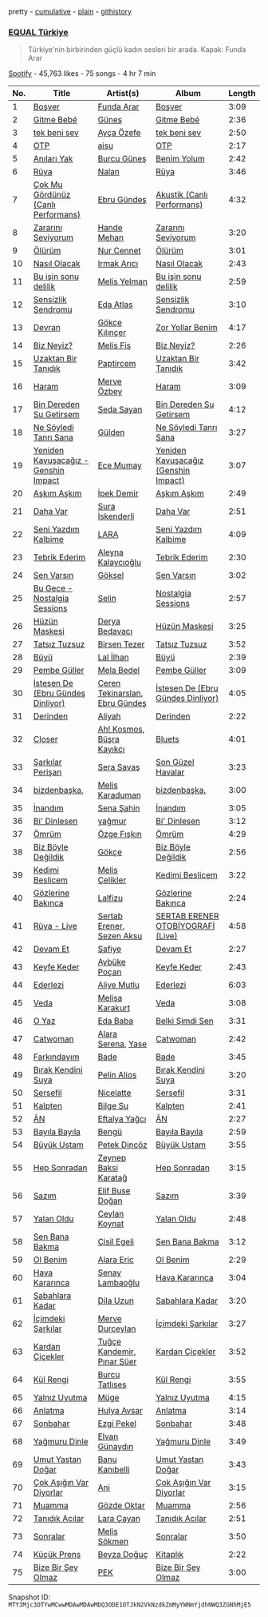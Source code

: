 pretty - [cumulative](/playlists/cumulative/37i9dQZF1DX3aD9A9aINSs.md) - [plain](/playlists/plain/37i9dQZF1DX3aD9A9aINSs) - [githistory](https://github.githistory.xyz/mackorone/spotify-playlist-archive/blob/main/playlists/plain/37i9dQZF1DX3aD9A9aINSs)

### [EQUAL Türkiye](https://open.spotify.com/playlist/37i9dQZF1DX3aD9A9aINSs)

> Türkiye'nin birbirinden güçlü kadın sesleri bir arada\. Kapak: Funda Arar

[Spotify](https://open.spotify.com/user/spotify) - 45,763 likes - 75 songs - 4 hr 7 min

| No. | Title | Artist(s) | Album | Length |
|---|---|---|---|---|
| 1 | [Boşver](https://open.spotify.com/track/3pVTfxAWPnDgLxh8qZC4BY) | [Funda Arar](https://open.spotify.com/artist/6g7GF7BLC41JTHJwgB4wQW) | [Boşver](https://open.spotify.com/album/72WdDqzLPjjutLwiQh74Jw) | 3:09 |
| 2 | [Gitme Bebé](https://open.spotify.com/track/6hCQeXoFDXvYZ0pu2MDM0h) | [Güneş](https://open.spotify.com/artist/0L3wrFI3QcbXAvFL7IaPQX) | [Gitme Bebé](https://open.spotify.com/album/7pqk9NL58kPzkX1tayqO4G) | 2:36 |
| 3 | [tek beni sev](https://open.spotify.com/track/5sC09V9MKN6SJ2hGDJlhTp) | [Ayça Özefe](https://open.spotify.com/artist/01GsQzZqKa4M0j3CJ9BF13) | [tek beni sev](https://open.spotify.com/album/0FNr9WTm2JCnivTEL71cUj) | 2:50 |
| 4 | [OTP](https://open.spotify.com/track/2gZjpC2hxO1kA7PLmvj75k) | [aisu](https://open.spotify.com/artist/6WCTGeTYQ71cApZr34u4er) | [OTP](https://open.spotify.com/album/2fPPX83Dj02yGaDEHjpyUY) | 2:17 |
| 5 | [Anıları Yak](https://open.spotify.com/track/46f5m73YzI227nseI9LquF) | [Burcu Güneş](https://open.spotify.com/artist/7EJB9F3fv0x2ezht730D7F) | [Benim Yolum](https://open.spotify.com/album/7cK0LbOV9n70yhNyrwDKFs) | 2:42 |
| 6 | [Rüya](https://open.spotify.com/track/3PwWcRVMtAeUrErniSk0ks) | [Nalan](https://open.spotify.com/artist/2ro4mTRj9qAtITiacU8bJg) | [Rüya](https://open.spotify.com/album/617bpKSP9ACm5346MUbxMR) | 3:46 |
| 7 | [Çok Mu Gördünüz \(Canlı Performans\)](https://open.spotify.com/track/3bmHwpimBYOhcOnLPQEKLh) | [Ebru Gündeş](https://open.spotify.com/artist/5AboYJAlMb9FGadTTDKRoN) | [Akustik \(Canlı Performans\)](https://open.spotify.com/album/026zNTyh9DPba7RUEmDCfW) | 4:32 |
| 8 | [Zararını Seviyorum](https://open.spotify.com/track/7AKP2XbBVaoARA9mMWQLNe) | [Hande Mehan](https://open.spotify.com/artist/1u3WUGLV2ZGPvwkfdvgZFl) | [Zararını Seviyorum](https://open.spotify.com/album/73zFjfK5YYhiw9YmqjXGBQ) | 3:20 |
| 9 | [Ölürüm](https://open.spotify.com/track/2B747yi6GngDVyEMGrhEtv) | [Nur Cennet](https://open.spotify.com/artist/3l2XZBROf6IhytyMQW2U1g) | [Ölürüm](https://open.spotify.com/album/3LzCSOv4eYpFjwd0ZZKuNz) | 3:01 |
| 10 | [Nasıl Olacak](https://open.spotify.com/track/27P28zIbXiJXfZgf6XOLuM) | [Irmak Arıcı](https://open.spotify.com/artist/3WKZeiNOV5dnANlQnjL95B) | [Nasıl Olacak](https://open.spotify.com/album/5MOe3Q9OufiXV5fDqC8Ctc) | 2:43 |
| 11 | [Bu işin sonu delilik](https://open.spotify.com/track/2xO8T82q5WKXNE0c9W0mDN) | [Melis Yelman](https://open.spotify.com/artist/5293MFbMbXTTvCZP8hezDv) | [Bu işin sonu delilik](https://open.spotify.com/album/4kB91yy50YM2GT7B3IALgI) | 2:59 |
| 12 | [Sensizlik Sendromu](https://open.spotify.com/track/7ufAeubn6sWJZ8x1lWi3Fo) | [Eda Atlas](https://open.spotify.com/artist/7evFI1HE86akQXdNhdWJVd) | [Sensizlik Sendromu](https://open.spotify.com/album/0W0QJHhfNWnVjxpnh1E1Bp) | 3:10 |
| 13 | [Devran](https://open.spotify.com/track/2T0bgXbLuXFr1Vdf0sXgi7) | [Gökçe Kılınçer](https://open.spotify.com/artist/1XDrTgMm3OOlIPOfyxm4xM) | [Zor Yollar Benim](https://open.spotify.com/album/6Q2EKOYpVMj9BHBlxEKJfk) | 4:17 |
| 14 | [Biz Neyiz?](https://open.spotify.com/track/1ZadKQCmPGagtNGOf3BxF9) | [Melis Fis](https://open.spotify.com/artist/59P035Jvn8eSY86obDOHZ8) | [Biz Neyiz?](https://open.spotify.com/album/5RsT7awNDBExFLkVFADFYM) | 2:26 |
| 15 | [Uzaktan Bir Tanıdık](https://open.spotify.com/track/5acEPsZJEQtO7YuMJ7zI4X) | [Paptircem](https://open.spotify.com/artist/6c5OFegHscPZXitA884R1b) | [Uzaktan Bir Tanıdık](https://open.spotify.com/album/36wZ2eCQEGaGkHmN1xukpM) | 3:42 |
| 16 | [Haram](https://open.spotify.com/track/1xcg02T3j6yPwESjdyJtZj) | [Merve Özbey](https://open.spotify.com/artist/74IYRdqa9EFKMMXUIjGyxM) | [Haram](https://open.spotify.com/album/76UBp3GEL6n6JEMN0U3y47) | 3:09 |
| 17 | [Bin Dereden Su Getirsem](https://open.spotify.com/track/0n3DmipII2PceKFbMx3IQN) | [Seda Sayan](https://open.spotify.com/artist/5hKNaXEXIxQ3dmZR7FoRr8) | [Bin Dereden Su Getirsem](https://open.spotify.com/album/3ywlbhRwDT6mQTYyqgXYeb) | 4:12 |
| 18 | [Ne Söyledi Tanrı Sana](https://open.spotify.com/track/65qmhywcv699mXlwJyNefa) | [Gülden](https://open.spotify.com/artist/1aQhhnH3sUteqgE1EbmPec) | [Ne Söyledi Tanrı Sana](https://open.spotify.com/album/6vq00jX5AjelUlymxdOC7Q) | 3:27 |
| 19 | [Yeniden Kavuşacağız \- Genshin Impact](https://open.spotify.com/track/6cIzmoMJpLsoIeDoBOIL0U) | [Ece Mumay](https://open.spotify.com/artist/5FK1YzcREfjBuxM8i7UtBe) | [Yeniden Kavuşacağız \(Genshin Impact\)](https://open.spotify.com/album/3bWarDBKBCqtg9AU5NOf0F) | 3:07 |
| 20 | [Aşkım Aşkım](https://open.spotify.com/track/0xkR6a4STSXh77uWSXNtI1) | [İpek Demir](https://open.spotify.com/artist/7CkESkuNbWFdbPCvyzLLLz) | [Aşkım Aşkım](https://open.spotify.com/album/7sT7PL5vXq1SbDuzJBrFO6) | 2:49 |
| 21 | [Daha Var](https://open.spotify.com/track/7uBs2GDoLBQOnMrNSiLPha) | [Sura İskenderli](https://open.spotify.com/artist/1B0fCkXH620aujSMm3wIKS) | [Daha Var](https://open.spotify.com/album/25vYnnuZytPubEk2Ar7bwP) | 2:51 |
| 22 | [Seni Yazdım Kalbime](https://open.spotify.com/track/0XxpVfM6xLbRLYymYB5Zjx) | [LARA](https://open.spotify.com/artist/29A0ZyAAZilbn5F6Vztd5i) | [Seni Yazdım Kalbime](https://open.spotify.com/album/32tZf4mp0GmYKX71W8v2aV) | 4:09 |
| 23 | [Tebrik Ederim](https://open.spotify.com/track/74dBEAJWrDmQX85i9HznbB) | [Aleyna Kalaycıoğlu](https://open.spotify.com/artist/3TKB1G75mSojFCZPks5KGJ) | [Tebrik Ederim](https://open.spotify.com/album/3twOh4OiA7SwXRXNi9OqtN) | 2:30 |
| 24 | [Sen Varsın](https://open.spotify.com/track/3fgfbLHUyzXluHU7SyuIhy) | [Göksel](https://open.spotify.com/artist/4i4ALRtQQmFxn3BCIB6iC0) | [Sen Varsın](https://open.spotify.com/album/1xFivajPWyCmd58BINtvK9) | 3:02 |
| 25 | [Bu Gece \- Nostalgia Sessions](https://open.spotify.com/track/20PIcBKn2rePvE0uIpgzze) | [Selin](https://open.spotify.com/artist/5xkqotsRPu6KQ4PiWjSGQf) | [Nostalgia Sessions](https://open.spotify.com/album/16ptjegy7JA3V07XiPNKmU) | 2:57 |
| 26 | [Hüzün Maskesi](https://open.spotify.com/track/6NHd7URnMOMcXwcNrTANBZ) | [Derya Bedavacı](https://open.spotify.com/artist/6eBKQVpzyvlMoQaR7buvX8) | [Hüzün Maskesi](https://open.spotify.com/album/3uCjbxSRL8KcJ3XT0bO8HN) | 3:25 |
| 27 | [Tatsız Tuzsuz](https://open.spotify.com/track/4RbCu2uZ2mxD32XUT9j3Sk) | [Birsen Tezer](https://open.spotify.com/artist/3i5LEBNq1A00tgvcmB97vV) | [Tatsız Tuzsuz](https://open.spotify.com/album/6GV2oVFAnIKHY6L4jYTitE) | 3:52 |
| 28 | [Büyü](https://open.spotify.com/track/3mzHwL4SnroznjZ1KQsDkE) | [Lal İlhan](https://open.spotify.com/artist/6myu7Qu2BGj8fFA6unKd4I) | [Büyü](https://open.spotify.com/album/7A5aZsvsgFVVCSizSxc7t2) | 2:39 |
| 29 | [Pembe Güller](https://open.spotify.com/track/1k1OMLazhS78aIJOeZze1t) | [Mela Bedel](https://open.spotify.com/artist/55WpZ8ig2SFNvQpDHPUrgY) | [Pembe Güller](https://open.spotify.com/album/2j8sN70RUMoePXp8YOe8FA) | 3:09 |
| 30 | [İstesen De \(Ebru Gündeş Dinliyor\)](https://open.spotify.com/track/67iFYGcgwKzfv3UVvvHW5y) | [Ceren Tekinarslan](https://open.spotify.com/artist/0DmcukmS3I7VhnBeyonSe0), [Ebru Gündeş](https://open.spotify.com/artist/5AboYJAlMb9FGadTTDKRoN) | [İstesen De \(Ebru Gündeş Dinliyor\)](https://open.spotify.com/album/4ahakdKmbsgQy2biMdwn4p) | 4:05 |
| 31 | [Derinden](https://open.spotify.com/track/2ykRForSbFhYE2hf5pHtR5) | [Aliyah](https://open.spotify.com/artist/2kkeivLGN3OVvEsbAwY6J0) | [Derinden](https://open.spotify.com/album/0W3blOHq1mPAZfyCmfyIEa) | 2:22 |
| 32 | [Closer](https://open.spotify.com/track/0Opyk97GLjNUlHyHtaPPVc) | [Ah! Kosmos](https://open.spotify.com/artist/1PtegeWYDiBNTVmbINxtgD), [Büşra Kayıkçı](https://open.spotify.com/artist/0iOvtl1pydfRgGpJWOOP8E) | [Bluets](https://open.spotify.com/album/4UbJLIs5ao4GRVrBEmZkqP) | 4:01 |
| 33 | [Şarkılar Perişan](https://open.spotify.com/track/7I7Vb58Ukdq840qZCJ968G) | [Sera Savaş](https://open.spotify.com/artist/0ZJEJs5ckjTCpL7BpyAHAF) | [Son Güzel Havalar](https://open.spotify.com/album/00xgKXjGWqYRAuNZlrp8Nb) | 3:23 |
| 34 | [bizdenbaşka.](https://open.spotify.com/track/17IjdDXjobLTdHZDjldsO9) | [Melis Karaduman](https://open.spotify.com/artist/0aM5REcXSL40rNGsyCSxNG) | [bizdenbaşka.](https://open.spotify.com/album/30XUUMWhEYXRuVZnvYo01R) | 3:00 |
| 35 | [İnandım](https://open.spotify.com/track/1rl7B6ZhoK1wA511ftVfzX) | [Sena Şahin](https://open.spotify.com/artist/40VwjQ6yxDV90bjbDU124W) | [İnandım](https://open.spotify.com/album/5YCaXCIVj1q3zlVDKeysJc) | 3:05 |
| 36 | [Bi' Dinlesen](https://open.spotify.com/track/58qQ0CcU9r4hXp8QHCT04i) | [yağmur](https://open.spotify.com/artist/2v9dJfcr4BCUzkgScNaTtR) | [Bi' Dinlesen](https://open.spotify.com/album/3pduep6fI3Scgmvwokq1cD) | 3:12 |
| 37 | [Ömrüm](https://open.spotify.com/track/6dgaqKHBfkdDNIvwSxvMX5) | [Özge Fışkın](https://open.spotify.com/artist/0acW6PhzqNwRvVcnRozzfB) | [Ömrüm](https://open.spotify.com/album/3ACsSi1DgZjFiwPtT9LM14) | 4:29 |
| 38 | [Biz Böyle Değildik](https://open.spotify.com/track/1GmrD3glYFakrLmwgUZMZG) | [Gökçe](https://open.spotify.com/artist/6EkoCL5oWSht8mekRNBWAn) | [Biz Böyle Değildik](https://open.spotify.com/album/5UN4EOl6m0oYAClogY2kiy) | 2:56 |
| 39 | [Kedimi Beslicem](https://open.spotify.com/track/4lMnxhUCEGW3lJNbiWgI9o) | [Melis Çelikler](https://open.spotify.com/artist/70m2oif03RZNydkSA2Tndm) | [Kedimi Beslicem](https://open.spotify.com/album/1p4hcK7FHW4Wzn65AsSXVL) | 3:22 |
| 40 | [Gözlerine Bakınca](https://open.spotify.com/track/4SX7QdGrW2G62LrAiMbpg0) | [Lalfizu](https://open.spotify.com/artist/30QNnzgsYkMMoS34AlWGxE) | [Gözlerine Bakınca](https://open.spotify.com/album/29m9KynjCh3BeI1UNrwLaG) | 2:24 |
| 41 | [Rüya \- Live](https://open.spotify.com/track/0glmZBtsWz2B83xRxsykNO) | [Sertab Erener](https://open.spotify.com/artist/4W31XN2JH8mC54NkHdh04s), [Sezen Aksu](https://open.spotify.com/artist/64d1rUxfizSAOE9UbMnUZd) | [SERTAB ERENER OTOBİYOGRAFİ \(Live\)](https://open.spotify.com/album/6YPt1spQ9lnvzc7kyMYB45) | 4:58 |
| 42 | [Devam Et](https://open.spotify.com/track/109NRRfjBHtszL7bJKYx2i) | [Safiye](https://open.spotify.com/artist/3J5L8phe7TP0vhoiXdJizP) | [Devam Et](https://open.spotify.com/album/7et8EOxVHS0x930iVUf8hP) | 2:27 |
| 43 | [Keyfe Keder](https://open.spotify.com/track/7wvQgodljkRxSbTvQ3PQx7) | [Aybüke Poçan](https://open.spotify.com/artist/57rQZpIPdlavJHPyiIckCy) | [Keyfe Keder](https://open.spotify.com/album/1jlmnrpRoQCrKVX8L2Mhay) | 2:43 |
| 44 | [Ederlezi](https://open.spotify.com/track/2RRRpWdhikowfLIGMAjJuk) | [Aliye Mutlu](https://open.spotify.com/artist/4d6HLW1woZHaPab3eJpiyA) | [Ederlezi](https://open.spotify.com/album/5tWj3IOhNZiLW7sBVyjt39) | 6:03 |
| 45 | [Veda](https://open.spotify.com/track/5RNUSJWgImYg6h108lZ74g) | [Melisa Karakurt](https://open.spotify.com/artist/73DiISVOqWg54BVFHLiCPH) | [Veda](https://open.spotify.com/album/1cbULMO7Xbyi3TcnHnrAYw) | 3:08 |
| 46 | [O Yaz](https://open.spotify.com/track/0RZFkzHGK9lLx9VRuUQ5c6) | [Eda Baba](https://open.spotify.com/artist/0sG2HOcaA6eqnGTeLMJpRm) | [Belki Şimdi Sen](https://open.spotify.com/album/5iMzb66PRuxMBxByMqGLIj) | 3:31 |
| 47 | [Catwoman](https://open.spotify.com/track/6aHcThbEJvIrAsTQy0YWOI) | [Alara Serena](https://open.spotify.com/artist/4ggPxt5YPNtQ1RgwKComXu), [Yase](https://open.spotify.com/artist/54o2CbLdMsh6SR8hufrQiA) | [Catwoman](https://open.spotify.com/album/22Mlm9QykGLgZ0vtxk08U7) | 2:42 |
| 48 | [Farkındayım](https://open.spotify.com/track/7DjRc660XLj7XIzfrhdOFf) | [Bade](https://open.spotify.com/artist/0PtAztBAwJWdQD5BABZKtz) | [Bade](https://open.spotify.com/album/1l2CzYhM7rGF4C7rM8ZqAX) | 3:45 |
| 49 | [Bırak Kendini Suya](https://open.spotify.com/track/6mgglLlokkROnCf56joUoe) | [Pelin Alios](https://open.spotify.com/artist/5F9cSuTYDj75fyQIe57958) | [Bırak Kendini Suya](https://open.spotify.com/album/5aExQppu8qaqYruT3TbuCc) | 3:20 |
| 50 | [Sersefil](https://open.spotify.com/track/6iD3qLKRgzxAS0uBhZvcLa) | [Nicelatte](https://open.spotify.com/artist/5QFWw9YCsZzcVF4FXRPpHu) | [Sersefil](https://open.spotify.com/album/1Vvrybv643Qom7iy0r5opm) | 3:31 |
| 51 | [Kalpten](https://open.spotify.com/track/6AUy3ZEnBy8ggufyhG4wyH) | [Bilge Su](https://open.spotify.com/artist/7omNgxR3HnKtIGQHiEW8eY) | [Kalpten](https://open.spotify.com/album/4UV2FI323DW08Vr55oLLBC) | 2:41 |
| 52 | [ÂN](https://open.spotify.com/track/72MT2draYsaPkYJ7bIVCIE) | [Eftalya Yağcı](https://open.spotify.com/artist/27JkefjyyNpoRTWGDIt6Tc) | [ÂN](https://open.spotify.com/album/74pDO7qafmkx2LxkZrn3Y0) | 2:27 |
| 53 | [Bayıla Bayıla](https://open.spotify.com/track/2Z9LCpou5YMnFZWuzF4qOa) | [Bengü](https://open.spotify.com/artist/6wxh9aTFgTS4OiyYlnQBq6) | [Bayıla Bayıla](https://open.spotify.com/album/3bqFwCo4I06JHFVjWOW0ew) | 2:59 |
| 54 | [Büyük Ustam](https://open.spotify.com/track/58mGFvnLCGTzsEA1TMfcMe) | [Petek Dinçöz](https://open.spotify.com/artist/3v23sHokmHxpTMLEzCWwYn) | [Büyük Ustam](https://open.spotify.com/album/21e1FLFK9qnSCtndYfwwNZ) | 3:55 |
| 55 | [Hep Sonradan](https://open.spotify.com/track/4UKMjMjDWBVZQqMWZHrvEt) | [Zeynep Baksi Karatağ](https://open.spotify.com/artist/0JQnINHQ01rwdmLEyE2d3z) | [Hep Sonradan](https://open.spotify.com/album/0saPafkafSzPwGaOyxyRq4) | 3:15 |
| 56 | [Sazım](https://open.spotify.com/track/2Wzt1ndizuydGBklSgueoU) | [Elif Buse Doğan](https://open.spotify.com/artist/56hgP8k96P8s7hQyMvXCHS) | [Sazım](https://open.spotify.com/album/03yYIpsQwyfKyL94iXIm2t) | 3:39 |
| 57 | [Yalan Oldu](https://open.spotify.com/track/1p1E5hmJqph97eRdOKRztm) | [Ceylan Koynat](https://open.spotify.com/artist/4o9kilxirh6nRSrNfOHCXb) | [Yalan Oldu](https://open.spotify.com/album/7kvsr3nSkD09Tf1V6XROtn) | 2:48 |
| 58 | [Sen Bana Bakma](https://open.spotify.com/track/6fksVocvgVwHemeJRNaEcC) | [Çisil Egeli](https://open.spotify.com/artist/3219G3ZAEbKha3I4Mq00tt) | [Sen Bana Bakma](https://open.spotify.com/album/3xI1SIVGcEdtP2MRIjkZB5) | 3:12 |
| 59 | [Ol Benim](https://open.spotify.com/track/1qeWaObETAMzKUWuPsf2sU) | [Alara Eric](https://open.spotify.com/artist/1BA52fMHe6jEUkOtTT05cn) | [Ol Benim](https://open.spotify.com/album/5WtXcsNgZ5C9f2iyxbtQjm) | 2:29 |
| 60 | [Hava Kararınca](https://open.spotify.com/track/08Kvoee1mNSn1dLVKTzl01) | [Şenay Lambaoğlu](https://open.spotify.com/artist/3TBKeKodYFrl3UaYKTcapT) | [Hava Kararınca](https://open.spotify.com/album/20d0Ess1QMTUEVaeeNN0ve) | 3:04 |
| 61 | [Sabahlara Kadar](https://open.spotify.com/track/17aHGY3BlbmUVND8dYcWLb) | [Dila Uzun](https://open.spotify.com/artist/6pRSJWlvCaNW3YOfk1pmx1) | [Sabahlara Kadar](https://open.spotify.com/album/6BJF9A4GNkfsBMPhDl0I8V) | 3:20 |
| 62 | [İçimdeki Şarkılar](https://open.spotify.com/track/5F5u85K8DfFd7rqgXCbTYT) | [Merve Durceylan](https://open.spotify.com/artist/7IsfckTGN8CfN1mrfqxyWR) | [İçimdeki Şarkılar](https://open.spotify.com/album/4WTALpEr1EKMjRaq8jjKPn) | 3:27 |
| 63 | [Kardan Çiçekler](https://open.spotify.com/track/04NGfkSAnbsgGDmafcmQJA) | [Tuğçe Kandemir](https://open.spotify.com/artist/50z4meqYMvVCXEv2jDneDN), [Pınar Süer](https://open.spotify.com/artist/0IfUkADV3FdxlKfbH8BELX) | [Kardan Çiçekler](https://open.spotify.com/album/58RCbh6osiqJ5q4U3Guiqy) | 3:52 |
| 64 | [Kül Rengi](https://open.spotify.com/track/7AmlacAE8lvW4hmceGPemC) | [Burcu Tatlıses](https://open.spotify.com/artist/5zSwFVgHcKDAYoVgoOCN07) | [Kül Rengi](https://open.spotify.com/album/0rxRPXo9D9kN5WdljqTJjg) | 3:55 |
| 65 | [Yalnız Uyutma](https://open.spotify.com/track/0suPDtfvF0UdcISjR2DsjU) | [Müge](https://open.spotify.com/artist/01fmvGcOBRL5AwGhQdR4eO) | [Yalnız Uyutma](https://open.spotify.com/album/1st9PE0U3uscmOLA4ekRxz) | 4:15 |
| 66 | [Anlatma](https://open.spotify.com/track/2dmID6MZRCLlNcb0DPdZaF) | [Hulya Avsar](https://open.spotify.com/artist/5ZQ2xzMSMon0UUnulwsPiO) | [Anlatma](https://open.spotify.com/album/3bnsebnKhbd84PQg0q35NU) | 3:14 |
| 67 | [Sonbahar](https://open.spotify.com/track/6EyiX3GHvd49fAlpt7Mu1G) | [Ezgi Pekel](https://open.spotify.com/artist/1kAuw6Ya5cljmR0kPjg7Sf) | [Sonbahar](https://open.spotify.com/album/0slOedEjMpHP5pT2FDUm43) | 3:48 |
| 68 | [Yağmuru Dinle](https://open.spotify.com/track/0YmsPqRvE4alI3aKBBAB9S) | [Elvan Günaydın](https://open.spotify.com/artist/0mNxtGmbl3R6xfgb4JjdrK) | [Yağmuru Dinle](https://open.spotify.com/album/4vioOmF9CHMhL8UYmLzYfJ) | 3:49 |
| 69 | [Umut Yastan Doğar](https://open.spotify.com/track/1GjQvoefYhZqWdgXvh008q) | [Banu Kanıbelli](https://open.spotify.com/artist/5axYOS6xHpw1SU6jp2Vlq7) | [Umut Yastan Doğar](https://open.spotify.com/album/1TUXlH9BymEb5uaT01dUO7) | 3:43 |
| 70 | [Çok Aşığın Var Diyorlar](https://open.spotify.com/track/01Ox3YsPS7ogmIVBkGBVLm) | [Ani](https://open.spotify.com/artist/1w7GXnVAbouWJoSGQ1gSJz) | [Çok Aşığın Var Diyorlar](https://open.spotify.com/album/7wdQB71Sdrw5Zi1toDqTsr) | 3:15 |
| 71 | [Muamma](https://open.spotify.com/track/0ydYROyTPG5DydLCT8mw3T) | [Gözde Oktar](https://open.spotify.com/artist/7CLQ5Yy0ERTJqrs1bmDxT4) | [Muamma](https://open.spotify.com/album/4oknpgA1Qh1NwbY9xP0PU4) | 2:56 |
| 72 | [Tanıdık Acılar](https://open.spotify.com/track/4mnS5tHosH1sHP2QB1x7cK) | [Lara Çayan](https://open.spotify.com/artist/2J5Z5Gc2pgD0sdxj8qiTXO) | [Tanıdık Acılar](https://open.spotify.com/album/3XwI1YSoYb3FTvqbnN0iS3) | 2:51 |
| 73 | [Sonralar](https://open.spotify.com/track/35P1cUCSLfO9N1eKI5mBjf) | [Melis Sökmen](https://open.spotify.com/artist/0H83Ljg3YxbUzWx45WjDWL) | [Sonralar](https://open.spotify.com/album/4x3dtwbDjCeLZfKME2mCi5) | 3:50 |
| 74 | [Küçük Prens](https://open.spotify.com/track/2360ISp2NhKeLPX7ljl5Fo) | [Beyza Doğuç](https://open.spotify.com/artist/58hQlMTfVuyOTvJihGj5Te) | [Kitaplık](https://open.spotify.com/album/2QTK240Qqhe79DNhMSxjBd) | 2:22 |
| 75 | [Bize Bir Şey Olmaz](https://open.spotify.com/track/18q5zbHlv9vkdMfiUzo6Q8) | [PEK](https://open.spotify.com/artist/3BYlyRfryjGKcBA9sqEYev) | [Bize Bir Şey Olmaz](https://open.spotify.com/album/1EclSbihArd3bC45Ts6ngb) | 3:00 |

Snapshot ID: `MTY3Mjc3OTYwMCwwMDAwMDAwMDQ3ODE1OTJkN2VkNzdkZmMyYWNmYjdhNWQ3ZGNhMjE5`
